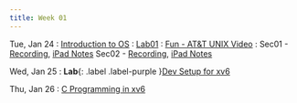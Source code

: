 ```yaml
---
title: Week 01
---
```


Tue, Jan 24
: [Introduction to OS](/notes/lecture01)
: [Lab01](/assignments/lab01)
: [Fun - AT&T UNIX Video](https://www.youtube.com/watch?v=tc4ROCJYbm0)
: Sec01 - [Recording](#), 
          [iPad Notes](#)
Sec02 - [Recording](#),
          [iPad Notes](#)
  
Wed, Jan 25
: **Lab**{: .label .label-purple }[Dev Setup for xv6](#)

Thu, Jan 26
: [C Programming in xv6](#)
